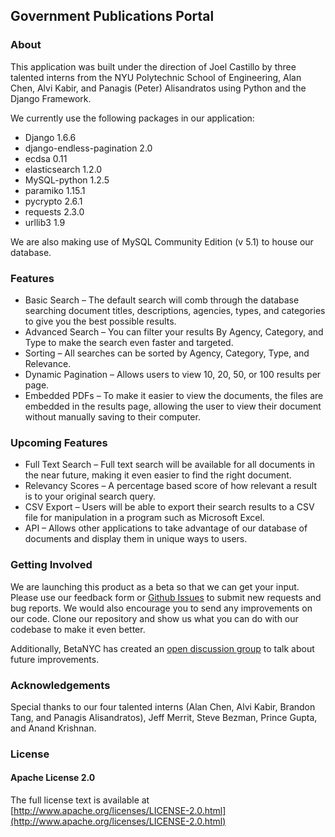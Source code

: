 ## Government Publications Portal

### About

This application was built under the direction of Joel Castillo by three 
talented interns from the NYU Polytechnic School of Engineering, Alan Chen, 
Alvi Kabir, and Panagis (Peter) Alisandratos using Python and the Django Framework. 

We currently use the following packages in our application:
- Django 1.6.6
- django-endless-pagination 2.0
- ecdsa 0.11
- elasticsearch 1.2.0
- MySQL-python 1.2.5
- paramiko 1.15.1
- pycrypto 2.6.1
- requests 2.3.0
- urllib3 1.9

We are also making use of MySQL Community Edition (v 5.1) to house our database.

### Features

- Basic Search – The default search will comb through the database searching 
document titles, descriptions, agencies, types, and categories to give you the 
best possible results.
- Advanced Search – You can filter your results By Agency, Category, and Type 
to make the search even faster and targeted.
- Sorting – All searches can be sorted by Agency, Category, Type, and Relevance.
- Dynamic Pagination – Allows users to view 10, 20, 50, or 100 results per page.
- Embedded PDFs – To make it easier to view the documents, the files are 
embedded in the results page, allowing the user to view their document without 
manually saving to their computer.

### Upcoming Features

- Full Text Search – Full text search will be available for all documents in 
the near future, making it even easier to find the right document.
- Relevancy Scores – A percentage based score of how relevant a result is to 
your original search query.
- CSV Export – Users will be able to export their search results to a CSV file 
for manipulation in a program such as Microsoft Excel.
- API – Allows other applications to take advantage of our database of documents 
and display them in unique ways to users.

### Getting Involved

We are launching this product as a beta so that we can get your input. Please use our feedback form or [Github Issues](https://github.com/CityOfNewYork/DORIS-Publications-Portal/issues) to submit new requests and bug reports. We would also encourage you to send any improvements on our code. Clone our repository and show us what you can do with our codebase to make it even better.

Additionally, BetaNYC has created an [open discussion group](https://talk.beta.nyc/c/working-groups/doris-portal) to talk about future improvements. 

### Acknowledgements

Special thanks to our four talented interns
(Alan Chen, Alvi Kabir, Brandon Tang, and Panagis Alisandratos), Jeff Merrit, Steve Bezman, Prince Gupta, and Anand Krishnan.

### License
#### Apache License 2.0 
The full license text is available at [http://www.apache.org/licenses/LICENSE-2.0.html](http://www.apache.org/licenses/LICENSE-2.0.html)

